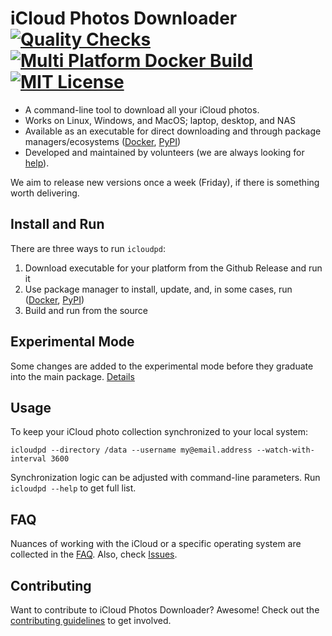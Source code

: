 # iCloud Photos Downloader [![Quality Checks](https://github.com/icloud-photos-downloader/icloud_photos_downloader/workflows/Quality%20Checks/badge.svg)](https://github.com/icloud-photos-downloader/icloud_photos_downloader/actions/workflows/quality-checks.yml) [![Multi Platform Docker Build](https://github.com/icloud-photos-downloader/icloud_photos_downloader/workflows/Docker%20Build/badge.svg)](https://github.com/icloud-photos-downloader/icloud_photos_downloader/actions/workflows/docker-build.yml) [![MIT License](https://img.shields.io/badge/license-MIT-blue.svg)](LICENSE)

- A command-line tool to download all your iCloud photos.
- Works on Linux, Windows, and MacOS; laptop, desktop, and NAS
- Available as an executable for direct downloading and through package managers/ecosystems ([Docker](README_DOCKER.md), [PyPI](READMY_PYPI.md))
- Developed and maintained by volunteers (we are always looking for [help](CONTRIBUTING.md)). 

We aim to release new versions once a week (Friday), if there is something worth delivering.

## Install and Run

There are three ways to run `icloudpd`:
1. Download executable for your platform from the Github Release and run it
1. Use package manager to install, update, and, in some cases, run ([Docker](README_DOCKER.md), [PyPI](READMY_PYPI.md))
1. Build and run from the source

## Experimental Mode

Some changes are added to the experimental mode before they graduate into the main package. [Details](EXPERIMENTAL.md)

## Usage

To keep your iCloud photo collection synchronized to your local system:

```
icloudpd --directory /data --username my@email.address --watch-with-interval 3600
```

Synchronization logic can be adjusted with command-line parameters. Run `icloudpd --help` to get full list.

## FAQ

Nuances of working with the iCloud or a specific operating system are collected in the [FAQ](https://github.com/icloud-photos-downloader/icloud_photos_downloader/FAQ.md). Also, check [Issues](https://github.com/icloud-photos-downloader/icloud_photos_downloader/issues).

## Contributing

Want to contribute to iCloud Photos Downloader? Awesome! Check out the [contributing guidelines](CONTRIBUTING.md) to get involved.
